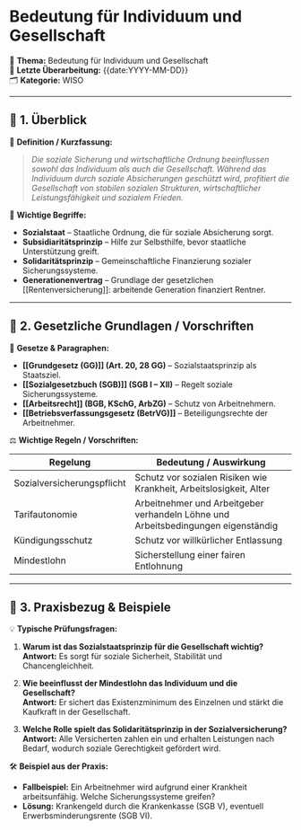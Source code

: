 # Bedeutung für Individuum und Gesellschaft

📌 **Thema:** Bedeutung für Individuum und Gesellschaft  
📅 **Letzte Überarbeitung:** {{date:YYYY-MM-DD}}  
🗂 **Kategorie:** WISO

---

## 🔹 1. Überblick

📖 **Definition / Kurzfassung:**

> _Die soziale Sicherung und wirtschaftliche Ordnung beeinflussen sowohl das Individuum als auch die Gesellschaft. Während das Individuum durch soziale Absicherungen geschützt wird, profitiert die Gesellschaft von stabilen sozialen Strukturen, wirtschaftlicher Leistungsfähigkeit und sozialem Frieden._

🔑 **Wichtige Begriffe:**

- **Sozialstaat** – Staatliche Ordnung, die für soziale Absicherung sorgt.
- **Subsidiaritätsprinzip** – Hilfe zur Selbsthilfe, bevor staatliche Unterstützung greift.
- **Solidaritätsprinzip** – Gemeinschaftliche Finanzierung sozialer Sicherungssysteme.
- **Generationenvertrag** – Grundlage der gesetzlichen [[Rentenversicherung]]: arbeitende Generation finanziert Rentner.

---

## 🔹 2. Gesetzliche Grundlagen / Vorschriften

📜 **Gesetze & Paragraphen:**

- **[[Grundgesetz (GG)]] (Art. 20, 28 GG)** – Sozialstaatsprinzip als Staatsziel.
- **[[Sozialgesetzbuch (SGB)]] (SGB I – XII)** – Regelt soziale Sicherungssysteme.
- **[[Arbeitsrecht]] (BGB, KSchG, ArbZG)** – Schutz von Arbeitnehmern.
- **[[Betriebsverfassungsgesetz (BetrVG)]]** – Beteiligungsrechte der Arbeitnehmer.

⚖️ **Wichtige Regeln / Vorschriften:**

| Regelung                   | Bedeutung / Auswirkung                                                            |
| -------------------------- | --------------------------------------------------------------------------------- |
| Sozialversicherungspflicht | Schutz vor sozialen Risiken wie Krankheit, Arbeitslosigkeit, Alter                |
| Tarifautonomie             | Arbeitnehmer und Arbeitgeber verhandeln Löhne und Arbeitsbedingungen eigenständig |
| Kündigungsschutz           | Schutz vor willkürlicher Entlassung                                               |
| Mindestlohn                | Sicherstellung einer fairen Entlohnung                                            |

---

## 🔹 3. Praxisbezug & Beispiele

💡 **Typische Prüfungsfragen:**

1. **Warum ist das Sozialstaatsprinzip für die Gesellschaft wichtig?**  
    **Antwort:** Es sorgt für soziale Sicherheit, Stabilität und Chancengleichheit.
    
2. **Wie beeinflusst der Mindestlohn das Individuum und die Gesellschaft?**  
    **Antwort:** Er sichert das Existenzminimum des Einzelnen und stärkt die Kaufkraft in der Gesellschaft.
    
3. **Welche Rolle spielt das Solidaritätsprinzip in der Sozialversicherung?**  
    **Antwort:** Alle Versicherten zahlen ein und erhalten Leistungen nach Bedarf, wodurch soziale Gerechtigkeit gefördert wird.
    

🛠 **Beispiel aus der Praxis:**

- **Fallbeispiel:** Ein Arbeitnehmer wird aufgrund einer Krankheit arbeitsunfähig. Welche Sicherungssysteme greifen?
- **Lösung:** Krankengeld durch die Krankenkasse (SGB V), eventuell Erwerbsminderungsrente (SGB VI).